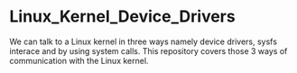 # Linux_Kernel_Device_Drivers

We can talk to a Linux kernel in three ways namely device drivers, sysfs interace and by using system calls.
This repository covers those 3 ways of communication with the Linux kernel.
